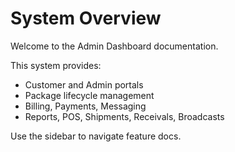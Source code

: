 # System Overview

Welcome to the Admin Dashboard documentation.

This system provides:
- Customer and Admin portals
- Package lifecycle management
- Billing, Payments, Messaging
- Reports, POS, Shipments, Receivals, Broadcasts

Use the sidebar to navigate feature docs.
